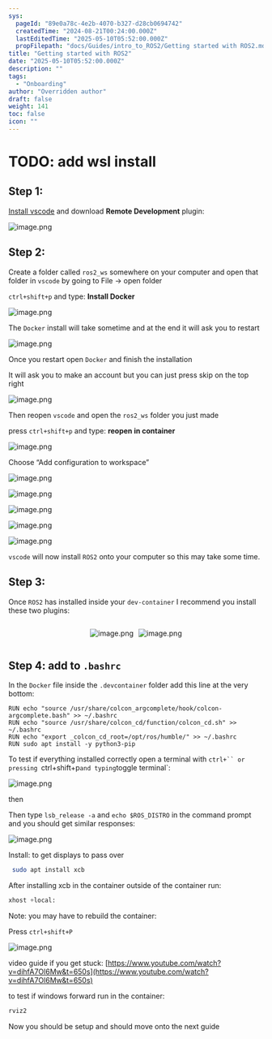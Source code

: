 ```yaml
---
sys:
  pageId: "89e0a78c-4e2b-4070-b327-d28cb0694742"
  createdTime: "2024-08-21T00:24:00.000Z"
  lastEditedTime: "2025-05-10T05:52:00.000Z"
  propFilepath: "docs/Guides/intro_to_ROS2/Getting started with ROS2.md"
title: "Getting started with ROS2"
date: "2025-05-10T05:52:00.000Z"
description: ""
tags:
  - "Onboarding"
author: "Overridden author"
draft: false
weight: 141
toc: false
icon: ""
---
```


# TODO: add wsl install

## Step 1:

[Install vscode](https://code.visualstudio.com/download) and download **Remote Development** plugin:

![image.png](https://prod-files-secure.s3.us-west-2.amazonaws.com/d518164a-d88e-44d1-a4ee-3adb3bd8bce0/efb52993-1881-4a40-b95e-6f020334f022/image.png?X-Amz-Algorithm=AWS4-HMAC-SHA256&X-Amz-Content-Sha256=UNSIGNED-PAYLOAD&X-Amz-Credential=ASIAZI2LB466ZQDELYIM%2F20250716%2Fus-west-2%2Fs3%2Faws4_request&X-Amz-Date=20250716T141013Z&X-Amz-Expires=3600&X-Amz-Security-Token=IQoJb3JpZ2luX2VjEEMaCXVzLXdlc3QtMiJHMEUCICzhNYGPb%2BPNoguCnlyKs5ztqotbc4O1aQC%2BhIqBsqADAiEAtxmZyuBeRqhKW0ETwTs1%2FJSaq%2B%2FVE20BgbXAnLGH6loq%2FwMIXBAAGgw2Mzc0MjMxODM4MDUiDHs5M1nt6vza11TAKSrcAyJA%2Bdukf4QuZNZ9x%2BSum%2F1zuEurq9WkzR9r2bOimKmYGV%2FsSHMAcanFLRbhLosMx4%2FRR0CRHv%2BvxaZGTlr%2F4vQunrovgwi33EMIBGn0J2Vqhj8%2FEM179pwQeetjm%2BATSl1dabGs1TwmfgijillW%2FW4zVQp3EAToS2vegTgNUQ%2FegsOpaJ8OEkv4eC4EEUEqiPDxrMlrymiLUntzZQouuxv8OPQfGlT4M31Lm8EA4b0on1QwiXOIWFAxLGKZnJvrC17Shjmkl7FH65sePUkbneO5IJ9TH4j%2BnrHZa3yQTMIkW%2F3oyKaIwtX%2Bz22UI927LXLGjqxYCEUcYe7VLfG1GFMiI2WVC6sUeXGxALK%2BlUo89X7%2BeXqk%2B2hGyMbyb3tdBRxMwS%2BPDWTG7NqoSI3PsUUlpsAIGLs7Sgn51Yv6YaNk%2FYe5CpPfn47BsmimBlXJHWTC0%2FF7Q0G%2FWs5VuVUgygc0NSfMfRYTwU7wzbUSwPU%2BBvpu93AT7SF818vuaQzo33ShFZj4bpwPMcoHGt2JJ5II%2F5%2FwaPbX1aNojZGZjDfZSo32OvfAKvkY5m9eihcE8TT47MszJhctl4jVoA2n6Kdk%2ByDgwbiwXkSHT7A0grNx0%2Ftu4vfNvTZUf9%2FsML6T3sMGOqUBvcYE21TD1D2%2F1tPRd6ayXYRWLSwSJwku%2FsB2v6AA9M0oKZUHV4CMaBzdjO3LN4Gm6JAoVm4BKaloN21i49vpcED5UHtm%2FU%2BlAzdUA3147gKH8aoKAl0FtSfzQx3fgSah6CqnaUDrXWkaW1bnXIYx65k2BkZFm0NAwH3jN%2BPtwmNtgzrwPnu2ulUcBSa0ysTe5ceQdK%2F1B6qxmkns5I6Pro%2FdX6pc&X-Amz-Signature=85021fbcd46ef7cfe302fd8c21a1614bf7f25d4f23f260239df3c0983f06ca26&X-Amz-SignedHeaders=host&x-amz-checksum-mode=ENABLED&x-id=GetObject)

## Step 2:

Create a folder called `ros2_ws` somewhere on your computer and open that folder in `vscode` by going to File → open folder 

`ctrl+shift+p` and type: **Install Docker**

![image.png](https://prod-files-secure.s3.us-west-2.amazonaws.com/d518164a-d88e-44d1-a4ee-3adb3bd8bce0/2269dc0e-1cd5-47ff-bceb-c04ad9b2eab0/image.png?X-Amz-Algorithm=AWS4-HMAC-SHA256&X-Amz-Content-Sha256=UNSIGNED-PAYLOAD&X-Amz-Credential=ASIAZI2LB466ZQDELYIM%2F20250716%2Fus-west-2%2Fs3%2Faws4_request&X-Amz-Date=20250716T141013Z&X-Amz-Expires=3600&X-Amz-Security-Token=IQoJb3JpZ2luX2VjEEMaCXVzLXdlc3QtMiJHMEUCICzhNYGPb%2BPNoguCnlyKs5ztqotbc4O1aQC%2BhIqBsqADAiEAtxmZyuBeRqhKW0ETwTs1%2FJSaq%2B%2FVE20BgbXAnLGH6loq%2FwMIXBAAGgw2Mzc0MjMxODM4MDUiDHs5M1nt6vza11TAKSrcAyJA%2Bdukf4QuZNZ9x%2BSum%2F1zuEurq9WkzR9r2bOimKmYGV%2FsSHMAcanFLRbhLosMx4%2FRR0CRHv%2BvxaZGTlr%2F4vQunrovgwi33EMIBGn0J2Vqhj8%2FEM179pwQeetjm%2BATSl1dabGs1TwmfgijillW%2FW4zVQp3EAToS2vegTgNUQ%2FegsOpaJ8OEkv4eC4EEUEqiPDxrMlrymiLUntzZQouuxv8OPQfGlT4M31Lm8EA4b0on1QwiXOIWFAxLGKZnJvrC17Shjmkl7FH65sePUkbneO5IJ9TH4j%2BnrHZa3yQTMIkW%2F3oyKaIwtX%2Bz22UI927LXLGjqxYCEUcYe7VLfG1GFMiI2WVC6sUeXGxALK%2BlUo89X7%2BeXqk%2B2hGyMbyb3tdBRxMwS%2BPDWTG7NqoSI3PsUUlpsAIGLs7Sgn51Yv6YaNk%2FYe5CpPfn47BsmimBlXJHWTC0%2FF7Q0G%2FWs5VuVUgygc0NSfMfRYTwU7wzbUSwPU%2BBvpu93AT7SF818vuaQzo33ShFZj4bpwPMcoHGt2JJ5II%2F5%2FwaPbX1aNojZGZjDfZSo32OvfAKvkY5m9eihcE8TT47MszJhctl4jVoA2n6Kdk%2ByDgwbiwXkSHT7A0grNx0%2Ftu4vfNvTZUf9%2FsML6T3sMGOqUBvcYE21TD1D2%2F1tPRd6ayXYRWLSwSJwku%2FsB2v6AA9M0oKZUHV4CMaBzdjO3LN4Gm6JAoVm4BKaloN21i49vpcED5UHtm%2FU%2BlAzdUA3147gKH8aoKAl0FtSfzQx3fgSah6CqnaUDrXWkaW1bnXIYx65k2BkZFm0NAwH3jN%2BPtwmNtgzrwPnu2ulUcBSa0ysTe5ceQdK%2F1B6qxmkns5I6Pro%2FdX6pc&X-Amz-Signature=ac6cc6faf6af501e8ae3933e5fba84dcd5482631676d50d072174b6b122c8299&X-Amz-SignedHeaders=host&x-amz-checksum-mode=ENABLED&x-id=GetObject)

The `Docker` install will take sometime and at the end it will ask you to restart

![image.png](https://prod-files-secure.s3.us-west-2.amazonaws.com/d518164a-d88e-44d1-a4ee-3adb3bd8bce0/ed233f78-be33-4b1f-b89c-9c346c0e961e/image.png?X-Amz-Algorithm=AWS4-HMAC-SHA256&X-Amz-Content-Sha256=UNSIGNED-PAYLOAD&X-Amz-Credential=ASIAZI2LB466ZQDELYIM%2F20250716%2Fus-west-2%2Fs3%2Faws4_request&X-Amz-Date=20250716T141013Z&X-Amz-Expires=3600&X-Amz-Security-Token=IQoJb3JpZ2luX2VjEEMaCXVzLXdlc3QtMiJHMEUCICzhNYGPb%2BPNoguCnlyKs5ztqotbc4O1aQC%2BhIqBsqADAiEAtxmZyuBeRqhKW0ETwTs1%2FJSaq%2B%2FVE20BgbXAnLGH6loq%2FwMIXBAAGgw2Mzc0MjMxODM4MDUiDHs5M1nt6vza11TAKSrcAyJA%2Bdukf4QuZNZ9x%2BSum%2F1zuEurq9WkzR9r2bOimKmYGV%2FsSHMAcanFLRbhLosMx4%2FRR0CRHv%2BvxaZGTlr%2F4vQunrovgwi33EMIBGn0J2Vqhj8%2FEM179pwQeetjm%2BATSl1dabGs1TwmfgijillW%2FW4zVQp3EAToS2vegTgNUQ%2FegsOpaJ8OEkv4eC4EEUEqiPDxrMlrymiLUntzZQouuxv8OPQfGlT4M31Lm8EA4b0on1QwiXOIWFAxLGKZnJvrC17Shjmkl7FH65sePUkbneO5IJ9TH4j%2BnrHZa3yQTMIkW%2F3oyKaIwtX%2Bz22UI927LXLGjqxYCEUcYe7VLfG1GFMiI2WVC6sUeXGxALK%2BlUo89X7%2BeXqk%2B2hGyMbyb3tdBRxMwS%2BPDWTG7NqoSI3PsUUlpsAIGLs7Sgn51Yv6YaNk%2FYe5CpPfn47BsmimBlXJHWTC0%2FF7Q0G%2FWs5VuVUgygc0NSfMfRYTwU7wzbUSwPU%2BBvpu93AT7SF818vuaQzo33ShFZj4bpwPMcoHGt2JJ5II%2F5%2FwaPbX1aNojZGZjDfZSo32OvfAKvkY5m9eihcE8TT47MszJhctl4jVoA2n6Kdk%2ByDgwbiwXkSHT7A0grNx0%2Ftu4vfNvTZUf9%2FsML6T3sMGOqUBvcYE21TD1D2%2F1tPRd6ayXYRWLSwSJwku%2FsB2v6AA9M0oKZUHV4CMaBzdjO3LN4Gm6JAoVm4BKaloN21i49vpcED5UHtm%2FU%2BlAzdUA3147gKH8aoKAl0FtSfzQx3fgSah6CqnaUDrXWkaW1bnXIYx65k2BkZFm0NAwH3jN%2BPtwmNtgzrwPnu2ulUcBSa0ysTe5ceQdK%2F1B6qxmkns5I6Pro%2FdX6pc&X-Amz-Signature=3165f407f973d8b258eabc8bea9b340c69f1a21d2a8755890c50523d0b9b72db&X-Amz-SignedHeaders=host&x-amz-checksum-mode=ENABLED&x-id=GetObject)

Once you restart open `Docker` and finish the installation

It will ask you to make an account but you can just press skip on the top right

![image.png](https://prod-files-secure.s3.us-west-2.amazonaws.com/d518164a-d88e-44d1-a4ee-3adb3bd8bce0/21010ad9-1659-4fd9-9f59-9932a09b2a3d/image.png?X-Amz-Algorithm=AWS4-HMAC-SHA256&X-Amz-Content-Sha256=UNSIGNED-PAYLOAD&X-Amz-Credential=ASIAZI2LB466ZQDELYIM%2F20250716%2Fus-west-2%2Fs3%2Faws4_request&X-Amz-Date=20250716T141013Z&X-Amz-Expires=3600&X-Amz-Security-Token=IQoJb3JpZ2luX2VjEEMaCXVzLXdlc3QtMiJHMEUCICzhNYGPb%2BPNoguCnlyKs5ztqotbc4O1aQC%2BhIqBsqADAiEAtxmZyuBeRqhKW0ETwTs1%2FJSaq%2B%2FVE20BgbXAnLGH6loq%2FwMIXBAAGgw2Mzc0MjMxODM4MDUiDHs5M1nt6vza11TAKSrcAyJA%2Bdukf4QuZNZ9x%2BSum%2F1zuEurq9WkzR9r2bOimKmYGV%2FsSHMAcanFLRbhLosMx4%2FRR0CRHv%2BvxaZGTlr%2F4vQunrovgwi33EMIBGn0J2Vqhj8%2FEM179pwQeetjm%2BATSl1dabGs1TwmfgijillW%2FW4zVQp3EAToS2vegTgNUQ%2FegsOpaJ8OEkv4eC4EEUEqiPDxrMlrymiLUntzZQouuxv8OPQfGlT4M31Lm8EA4b0on1QwiXOIWFAxLGKZnJvrC17Shjmkl7FH65sePUkbneO5IJ9TH4j%2BnrHZa3yQTMIkW%2F3oyKaIwtX%2Bz22UI927LXLGjqxYCEUcYe7VLfG1GFMiI2WVC6sUeXGxALK%2BlUo89X7%2BeXqk%2B2hGyMbyb3tdBRxMwS%2BPDWTG7NqoSI3PsUUlpsAIGLs7Sgn51Yv6YaNk%2FYe5CpPfn47BsmimBlXJHWTC0%2FF7Q0G%2FWs5VuVUgygc0NSfMfRYTwU7wzbUSwPU%2BBvpu93AT7SF818vuaQzo33ShFZj4bpwPMcoHGt2JJ5II%2F5%2FwaPbX1aNojZGZjDfZSo32OvfAKvkY5m9eihcE8TT47MszJhctl4jVoA2n6Kdk%2ByDgwbiwXkSHT7A0grNx0%2Ftu4vfNvTZUf9%2FsML6T3sMGOqUBvcYE21TD1D2%2F1tPRd6ayXYRWLSwSJwku%2FsB2v6AA9M0oKZUHV4CMaBzdjO3LN4Gm6JAoVm4BKaloN21i49vpcED5UHtm%2FU%2BlAzdUA3147gKH8aoKAl0FtSfzQx3fgSah6CqnaUDrXWkaW1bnXIYx65k2BkZFm0NAwH3jN%2BPtwmNtgzrwPnu2ulUcBSa0ysTe5ceQdK%2F1B6qxmkns5I6Pro%2FdX6pc&X-Amz-Signature=1a6a1f1e563ca9fa6c0b3323bf247768d8feb8fe96073fc659dd40f8f40bf282&X-Amz-SignedHeaders=host&x-amz-checksum-mode=ENABLED&x-id=GetObject)

Then reopen `vscode` and open the `ros2_ws` folder you just made

press `ctrl+shift+p` and type: **reopen in container**

![image.png](https://prod-files-secure.s3.us-west-2.amazonaws.com/d518164a-d88e-44d1-a4ee-3adb3bd8bce0/4e93b8c2-41ad-488c-8095-c74205196118/image.png?X-Amz-Algorithm=AWS4-HMAC-SHA256&X-Amz-Content-Sha256=UNSIGNED-PAYLOAD&X-Amz-Credential=ASIAZI2LB466ZQDELYIM%2F20250716%2Fus-west-2%2Fs3%2Faws4_request&X-Amz-Date=20250716T141013Z&X-Amz-Expires=3600&X-Amz-Security-Token=IQoJb3JpZ2luX2VjEEMaCXVzLXdlc3QtMiJHMEUCICzhNYGPb%2BPNoguCnlyKs5ztqotbc4O1aQC%2BhIqBsqADAiEAtxmZyuBeRqhKW0ETwTs1%2FJSaq%2B%2FVE20BgbXAnLGH6loq%2FwMIXBAAGgw2Mzc0MjMxODM4MDUiDHs5M1nt6vza11TAKSrcAyJA%2Bdukf4QuZNZ9x%2BSum%2F1zuEurq9WkzR9r2bOimKmYGV%2FsSHMAcanFLRbhLosMx4%2FRR0CRHv%2BvxaZGTlr%2F4vQunrovgwi33EMIBGn0J2Vqhj8%2FEM179pwQeetjm%2BATSl1dabGs1TwmfgijillW%2FW4zVQp3EAToS2vegTgNUQ%2FegsOpaJ8OEkv4eC4EEUEqiPDxrMlrymiLUntzZQouuxv8OPQfGlT4M31Lm8EA4b0on1QwiXOIWFAxLGKZnJvrC17Shjmkl7FH65sePUkbneO5IJ9TH4j%2BnrHZa3yQTMIkW%2F3oyKaIwtX%2Bz22UI927LXLGjqxYCEUcYe7VLfG1GFMiI2WVC6sUeXGxALK%2BlUo89X7%2BeXqk%2B2hGyMbyb3tdBRxMwS%2BPDWTG7NqoSI3PsUUlpsAIGLs7Sgn51Yv6YaNk%2FYe5CpPfn47BsmimBlXJHWTC0%2FF7Q0G%2FWs5VuVUgygc0NSfMfRYTwU7wzbUSwPU%2BBvpu93AT7SF818vuaQzo33ShFZj4bpwPMcoHGt2JJ5II%2F5%2FwaPbX1aNojZGZjDfZSo32OvfAKvkY5m9eihcE8TT47MszJhctl4jVoA2n6Kdk%2ByDgwbiwXkSHT7A0grNx0%2Ftu4vfNvTZUf9%2FsML6T3sMGOqUBvcYE21TD1D2%2F1tPRd6ayXYRWLSwSJwku%2FsB2v6AA9M0oKZUHV4CMaBzdjO3LN4Gm6JAoVm4BKaloN21i49vpcED5UHtm%2FU%2BlAzdUA3147gKH8aoKAl0FtSfzQx3fgSah6CqnaUDrXWkaW1bnXIYx65k2BkZFm0NAwH3jN%2BPtwmNtgzrwPnu2ulUcBSa0ysTe5ceQdK%2F1B6qxmkns5I6Pro%2FdX6pc&X-Amz-Signature=c8f59a626c38c307b497603b5e27235422e1b780f9339c259585885a391ba3b0&X-Amz-SignedHeaders=host&x-amz-checksum-mode=ENABLED&x-id=GetObject)

Choose “Add configuration to workspace”

![image.png](https://prod-files-secure.s3.us-west-2.amazonaws.com/d518164a-d88e-44d1-a4ee-3adb3bd8bce0/9560b282-5060-4989-ba37-97e7b2c22476/image.png?X-Amz-Algorithm=AWS4-HMAC-SHA256&X-Amz-Content-Sha256=UNSIGNED-PAYLOAD&X-Amz-Credential=ASIAZI2LB466ZQDELYIM%2F20250716%2Fus-west-2%2Fs3%2Faws4_request&X-Amz-Date=20250716T141013Z&X-Amz-Expires=3600&X-Amz-Security-Token=IQoJb3JpZ2luX2VjEEMaCXVzLXdlc3QtMiJHMEUCICzhNYGPb%2BPNoguCnlyKs5ztqotbc4O1aQC%2BhIqBsqADAiEAtxmZyuBeRqhKW0ETwTs1%2FJSaq%2B%2FVE20BgbXAnLGH6loq%2FwMIXBAAGgw2Mzc0MjMxODM4MDUiDHs5M1nt6vza11TAKSrcAyJA%2Bdukf4QuZNZ9x%2BSum%2F1zuEurq9WkzR9r2bOimKmYGV%2FsSHMAcanFLRbhLosMx4%2FRR0CRHv%2BvxaZGTlr%2F4vQunrovgwi33EMIBGn0J2Vqhj8%2FEM179pwQeetjm%2BATSl1dabGs1TwmfgijillW%2FW4zVQp3EAToS2vegTgNUQ%2FegsOpaJ8OEkv4eC4EEUEqiPDxrMlrymiLUntzZQouuxv8OPQfGlT4M31Lm8EA4b0on1QwiXOIWFAxLGKZnJvrC17Shjmkl7FH65sePUkbneO5IJ9TH4j%2BnrHZa3yQTMIkW%2F3oyKaIwtX%2Bz22UI927LXLGjqxYCEUcYe7VLfG1GFMiI2WVC6sUeXGxALK%2BlUo89X7%2BeXqk%2B2hGyMbyb3tdBRxMwS%2BPDWTG7NqoSI3PsUUlpsAIGLs7Sgn51Yv6YaNk%2FYe5CpPfn47BsmimBlXJHWTC0%2FF7Q0G%2FWs5VuVUgygc0NSfMfRYTwU7wzbUSwPU%2BBvpu93AT7SF818vuaQzo33ShFZj4bpwPMcoHGt2JJ5II%2F5%2FwaPbX1aNojZGZjDfZSo32OvfAKvkY5m9eihcE8TT47MszJhctl4jVoA2n6Kdk%2ByDgwbiwXkSHT7A0grNx0%2Ftu4vfNvTZUf9%2FsML6T3sMGOqUBvcYE21TD1D2%2F1tPRd6ayXYRWLSwSJwku%2FsB2v6AA9M0oKZUHV4CMaBzdjO3LN4Gm6JAoVm4BKaloN21i49vpcED5UHtm%2FU%2BlAzdUA3147gKH8aoKAl0FtSfzQx3fgSah6CqnaUDrXWkaW1bnXIYx65k2BkZFm0NAwH3jN%2BPtwmNtgzrwPnu2ulUcBSa0ysTe5ceQdK%2F1B6qxmkns5I6Pro%2FdX6pc&X-Amz-Signature=3a54e1bcb0cebf5149772e8a6b9cc9b38cfc5ddbf1f87107a4f47676ad88155b&X-Amz-SignedHeaders=host&x-amz-checksum-mode=ENABLED&x-id=GetObject)

![image.png](https://prod-files-secure.s3.us-west-2.amazonaws.com/d518164a-d88e-44d1-a4ee-3adb3bd8bce0/2ee63f81-886b-48e8-a553-dc6e5eac99e4/image.png?X-Amz-Algorithm=AWS4-HMAC-SHA256&X-Amz-Content-Sha256=UNSIGNED-PAYLOAD&X-Amz-Credential=ASIAZI2LB466ZQDELYIM%2F20250716%2Fus-west-2%2Fs3%2Faws4_request&X-Amz-Date=20250716T141013Z&X-Amz-Expires=3600&X-Amz-Security-Token=IQoJb3JpZ2luX2VjEEMaCXVzLXdlc3QtMiJHMEUCICzhNYGPb%2BPNoguCnlyKs5ztqotbc4O1aQC%2BhIqBsqADAiEAtxmZyuBeRqhKW0ETwTs1%2FJSaq%2B%2FVE20BgbXAnLGH6loq%2FwMIXBAAGgw2Mzc0MjMxODM4MDUiDHs5M1nt6vza11TAKSrcAyJA%2Bdukf4QuZNZ9x%2BSum%2F1zuEurq9WkzR9r2bOimKmYGV%2FsSHMAcanFLRbhLosMx4%2FRR0CRHv%2BvxaZGTlr%2F4vQunrovgwi33EMIBGn0J2Vqhj8%2FEM179pwQeetjm%2BATSl1dabGs1TwmfgijillW%2FW4zVQp3EAToS2vegTgNUQ%2FegsOpaJ8OEkv4eC4EEUEqiPDxrMlrymiLUntzZQouuxv8OPQfGlT4M31Lm8EA4b0on1QwiXOIWFAxLGKZnJvrC17Shjmkl7FH65sePUkbneO5IJ9TH4j%2BnrHZa3yQTMIkW%2F3oyKaIwtX%2Bz22UI927LXLGjqxYCEUcYe7VLfG1GFMiI2WVC6sUeXGxALK%2BlUo89X7%2BeXqk%2B2hGyMbyb3tdBRxMwS%2BPDWTG7NqoSI3PsUUlpsAIGLs7Sgn51Yv6YaNk%2FYe5CpPfn47BsmimBlXJHWTC0%2FF7Q0G%2FWs5VuVUgygc0NSfMfRYTwU7wzbUSwPU%2BBvpu93AT7SF818vuaQzo33ShFZj4bpwPMcoHGt2JJ5II%2F5%2FwaPbX1aNojZGZjDfZSo32OvfAKvkY5m9eihcE8TT47MszJhctl4jVoA2n6Kdk%2ByDgwbiwXkSHT7A0grNx0%2Ftu4vfNvTZUf9%2FsML6T3sMGOqUBvcYE21TD1D2%2F1tPRd6ayXYRWLSwSJwku%2FsB2v6AA9M0oKZUHV4CMaBzdjO3LN4Gm6JAoVm4BKaloN21i49vpcED5UHtm%2FU%2BlAzdUA3147gKH8aoKAl0FtSfzQx3fgSah6CqnaUDrXWkaW1bnXIYx65k2BkZFm0NAwH3jN%2BPtwmNtgzrwPnu2ulUcBSa0ysTe5ceQdK%2F1B6qxmkns5I6Pro%2FdX6pc&X-Amz-Signature=82d98d42b2d24f116d1ef6e04d6c24f04ee6c568c93827de641786cf74a9cddb&X-Amz-SignedHeaders=host&x-amz-checksum-mode=ENABLED&x-id=GetObject)

![image.png](https://prod-files-secure.s3.us-west-2.amazonaws.com/d518164a-d88e-44d1-a4ee-3adb3bd8bce0/ae1580b2-b048-407e-aed9-b584224a7a04/image.png?X-Amz-Algorithm=AWS4-HMAC-SHA256&X-Amz-Content-Sha256=UNSIGNED-PAYLOAD&X-Amz-Credential=ASIAZI2LB466ZQDELYIM%2F20250716%2Fus-west-2%2Fs3%2Faws4_request&X-Amz-Date=20250716T141013Z&X-Amz-Expires=3600&X-Amz-Security-Token=IQoJb3JpZ2luX2VjEEMaCXVzLXdlc3QtMiJHMEUCICzhNYGPb%2BPNoguCnlyKs5ztqotbc4O1aQC%2BhIqBsqADAiEAtxmZyuBeRqhKW0ETwTs1%2FJSaq%2B%2FVE20BgbXAnLGH6loq%2FwMIXBAAGgw2Mzc0MjMxODM4MDUiDHs5M1nt6vza11TAKSrcAyJA%2Bdukf4QuZNZ9x%2BSum%2F1zuEurq9WkzR9r2bOimKmYGV%2FsSHMAcanFLRbhLosMx4%2FRR0CRHv%2BvxaZGTlr%2F4vQunrovgwi33EMIBGn0J2Vqhj8%2FEM179pwQeetjm%2BATSl1dabGs1TwmfgijillW%2FW4zVQp3EAToS2vegTgNUQ%2FegsOpaJ8OEkv4eC4EEUEqiPDxrMlrymiLUntzZQouuxv8OPQfGlT4M31Lm8EA4b0on1QwiXOIWFAxLGKZnJvrC17Shjmkl7FH65sePUkbneO5IJ9TH4j%2BnrHZa3yQTMIkW%2F3oyKaIwtX%2Bz22UI927LXLGjqxYCEUcYe7VLfG1GFMiI2WVC6sUeXGxALK%2BlUo89X7%2BeXqk%2B2hGyMbyb3tdBRxMwS%2BPDWTG7NqoSI3PsUUlpsAIGLs7Sgn51Yv6YaNk%2FYe5CpPfn47BsmimBlXJHWTC0%2FF7Q0G%2FWs5VuVUgygc0NSfMfRYTwU7wzbUSwPU%2BBvpu93AT7SF818vuaQzo33ShFZj4bpwPMcoHGt2JJ5II%2F5%2FwaPbX1aNojZGZjDfZSo32OvfAKvkY5m9eihcE8TT47MszJhctl4jVoA2n6Kdk%2ByDgwbiwXkSHT7A0grNx0%2Ftu4vfNvTZUf9%2FsML6T3sMGOqUBvcYE21TD1D2%2F1tPRd6ayXYRWLSwSJwku%2FsB2v6AA9M0oKZUHV4CMaBzdjO3LN4Gm6JAoVm4BKaloN21i49vpcED5UHtm%2FU%2BlAzdUA3147gKH8aoKAl0FtSfzQx3fgSah6CqnaUDrXWkaW1bnXIYx65k2BkZFm0NAwH3jN%2BPtwmNtgzrwPnu2ulUcBSa0ysTe5ceQdK%2F1B6qxmkns5I6Pro%2FdX6pc&X-Amz-Signature=d745f9034895f6bcd1108ae909b83e37089d6088305a15b8734c0bed9bc8d8ff&X-Amz-SignedHeaders=host&x-amz-checksum-mode=ENABLED&x-id=GetObject)

![image.png](https://prod-files-secure.s3.us-west-2.amazonaws.com/d518164a-d88e-44d1-a4ee-3adb3bd8bce0/53255b28-f75e-430f-b9e3-c0ac8577e42b/image.png?X-Amz-Algorithm=AWS4-HMAC-SHA256&X-Amz-Content-Sha256=UNSIGNED-PAYLOAD&X-Amz-Credential=ASIAZI2LB466ZQDELYIM%2F20250716%2Fus-west-2%2Fs3%2Faws4_request&X-Amz-Date=20250716T141013Z&X-Amz-Expires=3600&X-Amz-Security-Token=IQoJb3JpZ2luX2VjEEMaCXVzLXdlc3QtMiJHMEUCICzhNYGPb%2BPNoguCnlyKs5ztqotbc4O1aQC%2BhIqBsqADAiEAtxmZyuBeRqhKW0ETwTs1%2FJSaq%2B%2FVE20BgbXAnLGH6loq%2FwMIXBAAGgw2Mzc0MjMxODM4MDUiDHs5M1nt6vza11TAKSrcAyJA%2Bdukf4QuZNZ9x%2BSum%2F1zuEurq9WkzR9r2bOimKmYGV%2FsSHMAcanFLRbhLosMx4%2FRR0CRHv%2BvxaZGTlr%2F4vQunrovgwi33EMIBGn0J2Vqhj8%2FEM179pwQeetjm%2BATSl1dabGs1TwmfgijillW%2FW4zVQp3EAToS2vegTgNUQ%2FegsOpaJ8OEkv4eC4EEUEqiPDxrMlrymiLUntzZQouuxv8OPQfGlT4M31Lm8EA4b0on1QwiXOIWFAxLGKZnJvrC17Shjmkl7FH65sePUkbneO5IJ9TH4j%2BnrHZa3yQTMIkW%2F3oyKaIwtX%2Bz22UI927LXLGjqxYCEUcYe7VLfG1GFMiI2WVC6sUeXGxALK%2BlUo89X7%2BeXqk%2B2hGyMbyb3tdBRxMwS%2BPDWTG7NqoSI3PsUUlpsAIGLs7Sgn51Yv6YaNk%2FYe5CpPfn47BsmimBlXJHWTC0%2FF7Q0G%2FWs5VuVUgygc0NSfMfRYTwU7wzbUSwPU%2BBvpu93AT7SF818vuaQzo33ShFZj4bpwPMcoHGt2JJ5II%2F5%2FwaPbX1aNojZGZjDfZSo32OvfAKvkY5m9eihcE8TT47MszJhctl4jVoA2n6Kdk%2ByDgwbiwXkSHT7A0grNx0%2Ftu4vfNvTZUf9%2FsML6T3sMGOqUBvcYE21TD1D2%2F1tPRd6ayXYRWLSwSJwku%2FsB2v6AA9M0oKZUHV4CMaBzdjO3LN4Gm6JAoVm4BKaloN21i49vpcED5UHtm%2FU%2BlAzdUA3147gKH8aoKAl0FtSfzQx3fgSah6CqnaUDrXWkaW1bnXIYx65k2BkZFm0NAwH3jN%2BPtwmNtgzrwPnu2ulUcBSa0ysTe5ceQdK%2F1B6qxmkns5I6Pro%2FdX6pc&X-Amz-Signature=07a06f4c93fd24e44cca430f0aa2c15b92fbf6b91014be0fed972bca84af2408&X-Amz-SignedHeaders=host&x-amz-checksum-mode=ENABLED&x-id=GetObject)

![image.png](https://prod-files-secure.s3.us-west-2.amazonaws.com/d518164a-d88e-44d1-a4ee-3adb3bd8bce0/7c562767-5af9-4ffb-97d1-327bcdf4ee00/image.png?X-Amz-Algorithm=AWS4-HMAC-SHA256&X-Amz-Content-Sha256=UNSIGNED-PAYLOAD&X-Amz-Credential=ASIAZI2LB466ZQDELYIM%2F20250716%2Fus-west-2%2Fs3%2Faws4_request&X-Amz-Date=20250716T141013Z&X-Amz-Expires=3600&X-Amz-Security-Token=IQoJb3JpZ2luX2VjEEMaCXVzLXdlc3QtMiJHMEUCICzhNYGPb%2BPNoguCnlyKs5ztqotbc4O1aQC%2BhIqBsqADAiEAtxmZyuBeRqhKW0ETwTs1%2FJSaq%2B%2FVE20BgbXAnLGH6loq%2FwMIXBAAGgw2Mzc0MjMxODM4MDUiDHs5M1nt6vza11TAKSrcAyJA%2Bdukf4QuZNZ9x%2BSum%2F1zuEurq9WkzR9r2bOimKmYGV%2FsSHMAcanFLRbhLosMx4%2FRR0CRHv%2BvxaZGTlr%2F4vQunrovgwi33EMIBGn0J2Vqhj8%2FEM179pwQeetjm%2BATSl1dabGs1TwmfgijillW%2FW4zVQp3EAToS2vegTgNUQ%2FegsOpaJ8OEkv4eC4EEUEqiPDxrMlrymiLUntzZQouuxv8OPQfGlT4M31Lm8EA4b0on1QwiXOIWFAxLGKZnJvrC17Shjmkl7FH65sePUkbneO5IJ9TH4j%2BnrHZa3yQTMIkW%2F3oyKaIwtX%2Bz22UI927LXLGjqxYCEUcYe7VLfG1GFMiI2WVC6sUeXGxALK%2BlUo89X7%2BeXqk%2B2hGyMbyb3tdBRxMwS%2BPDWTG7NqoSI3PsUUlpsAIGLs7Sgn51Yv6YaNk%2FYe5CpPfn47BsmimBlXJHWTC0%2FF7Q0G%2FWs5VuVUgygc0NSfMfRYTwU7wzbUSwPU%2BBvpu93AT7SF818vuaQzo33ShFZj4bpwPMcoHGt2JJ5II%2F5%2FwaPbX1aNojZGZjDfZSo32OvfAKvkY5m9eihcE8TT47MszJhctl4jVoA2n6Kdk%2ByDgwbiwXkSHT7A0grNx0%2Ftu4vfNvTZUf9%2FsML6T3sMGOqUBvcYE21TD1D2%2F1tPRd6ayXYRWLSwSJwku%2FsB2v6AA9M0oKZUHV4CMaBzdjO3LN4Gm6JAoVm4BKaloN21i49vpcED5UHtm%2FU%2BlAzdUA3147gKH8aoKAl0FtSfzQx3fgSah6CqnaUDrXWkaW1bnXIYx65k2BkZFm0NAwH3jN%2BPtwmNtgzrwPnu2ulUcBSa0ysTe5ceQdK%2F1B6qxmkns5I6Pro%2FdX6pc&X-Amz-Signature=c0c4a2c269ae4d13afad411f0ef64642555d1e3b7a2f9b6527c4c2f9f398a8a7&X-Amz-SignedHeaders=host&x-amz-checksum-mode=ENABLED&x-id=GetObject)

`vscode` will now install `ROS2` onto your computer so this may take some time.

## Step 3:

Once `ROS2` has installed inside your `dev-container` I recommend you install these two plugins:

<div style="display: flex;flex-direction: row; column-gap:10px; max-width: 630px;justify-content: center;">
<div>

![image.png](https://prod-files-secure.s3.us-west-2.amazonaws.com/d518164a-d88e-44d1-a4ee-3adb3bd8bce0/3fc3d550-5a54-4ba1-ba6b-faa01cdb7369/image.png?X-Amz-Algorithm=AWS4-HMAC-SHA256&X-Amz-Content-Sha256=UNSIGNED-PAYLOAD&X-Amz-Credential=ASIAZI2LB466522XND67%2F20250716%2Fus-west-2%2Fs3%2Faws4_request&X-Amz-Date=20250716T141020Z&X-Amz-Expires=3600&X-Amz-Security-Token=IQoJb3JpZ2luX2VjEEMaCXVzLXdlc3QtMiJIMEYCIQCX5iiRtiRqLTD40eYODQspcgayLX%2BM8MpOQec0qLe15AIhAIOvyouaiP1hhHnPqnGlTpaiUrDULMtJrt7iQaqjkNY2Kv8DCFwQABoMNjM3NDIzMTgzODA1Igy4k9BES14EL8YfKnYq3ANrQ12T4RSB09yr0v1%2BQeaqdbT%2Bh7y6zYRqQcrcw%2BKHnLgbRnN%2BIWgnokf4X7j2apYCV7Al2CAMkXXDt2vHI0m%2FFJ4xUU6GN%2BWuoxxdXpzU18T4%2Bf%2FetlM3XSnM%2F1h7o7uBY10P0Ifp1F8e1VuHRhyWC93gWgmLBb4WBcfuRUuDMHA%2F5OTyxGg8OFc7ivCms6FbzkHTBtyCnWrRZ%2Fi7nn6wkJDNkWyEeYZjmUWS29pAy4DyroItQRfwKde4LuOccDVyYbZdCD6xD17b90%2BPWP0bgX4E8NuNnpNIrPdq9azWJZBSoPceyQIktNFn5rTyUZspKjv8nKgNOpaqkfcphvGPSi0LxcNIvYRJVgLFkpnIr3kwo3KPW647nmeek5t0FxGVouDcke0aUdSCfMFuRN4tura7rrhG2yVgeDfOhYA3Ql7l%2Bi%2FTRa89G4aLMJvoOnb0r7NrctmDQeUf6yDRch5xoXncySDMmHBQrJz27%2BKYUnxqWkSlL0SX2nl07FOM3Oei6gyDTH%2FPOwc2MLDzrKDvikucBaa51rSws2FNTqERDBU2TcaU2DSWKGPu%2BNVbibtIA5EtVc9qW%2F7tRACqWbcygOhsZEAQDs%2BExpIQGl%2FdaacmkBzJzIC4k8laZjCIk97DBjqkAe4D%2Fi5VL%2BOzOozUp1t3FhiErgtBXNgsdvN6WK52qzQWaukRoj2Bh1mx3JOGt26lG%2F9lLiwmaOBkYs7MoKqQsjCS3uy7Yp1prkAYgXRAOeczJD1iEqxYraO%2BbJrDnXPcGr0UD5Q79z9njn0g7zrqoMnF4GqYDDjD6MsRLKrabJND76eFMGN5Rz2s%2FUo7KBGH3lNH9r1PTlFNiLUwwCdmlUdZp7IO&X-Amz-Signature=25f151326d9fcbae6651d68742ef7447303da7bc6ff9feb0e43b971ec0906463&X-Amz-SignedHeaders=host&x-amz-checksum-mode=ENABLED&x-id=GetObject)

</div>
<div>

![image.png](https://prod-files-secure.s3.us-west-2.amazonaws.com/d518164a-d88e-44d1-a4ee-3adb3bd8bce0/d994cc66-13c2-4093-a5a3-f84cf4601a82/image.png?X-Amz-Algorithm=AWS4-HMAC-SHA256&X-Amz-Content-Sha256=UNSIGNED-PAYLOAD&X-Amz-Credential=ASIAZI2LB466U5TGMSWS%2F20250716%2Fus-west-2%2Fs3%2Faws4_request&X-Amz-Date=20250716T141020Z&X-Amz-Expires=3600&X-Amz-Security-Token=IQoJb3JpZ2luX2VjEEMaCXVzLXdlc3QtMiJGMEQCIDhIXVlrHTNnlAN0sF2USYwFYkoSU930ElfLFu3QiyVvAiBlu7LBzJKu4UAzBG20fhgu3JcfBaDQBPyAPpAzlqlvhCr%2FAwhcEAAaDDYzNzQyMzE4MzgwNSIMYX%2Fx2UbFJEcrzxcXKtwDhT6rY5ihRllZzkGF8h8Jigz3swr3Hww3b3CXgD5R1rEQqSfw9Kj47Cdhl%2FFu%2FJJ9L2mtsBbnB895qnInlVUmJK8D1ZRVcjdClLxmNswRtxtM72fZY14SZG9mpz7ruXFlhKkNNU3Yi%2FT3HP8VvXXqXMSnLYs3DVHHxmC%2FRoxD8dDPJR%2B5QxfAiWRoleuz2L%2FWheDKDATeEL4RDyoiWl6%2Fo5%2FfJFllp6GtC5D3%2BwB24J%2FsHjp1p1cex3D%2BBgJenycA0DZ%2BbrHdp48PzH6cOZbLaXRX3elDpDn2GW1lid8CtdzutbbkkWrV0p6ne2mwFZyE1T7kG7Tc6HUtyDqhzRHcEam%2BGhcIkEQUzIxhOnuF%2F5WsDqbvQGu1gIee8D1YOa1uIP1AejMgA4NRRDv%2BYl5rO%2BSApKMPLnuMe90MdgcW5M0LT4T9UXPwKj2Sj0aciZc2pNK6Cd9dBdD7wJmeaS%2FZWsXjUFh5FKc60kf2djVqtk5lFhh5ApVkC6HzTF%2FL23U4QgtLQI6knAsW2ACZy%2FJEWt9p%2Fdws5YCW4nSDrhGzDQOUV7yxwsnzFih8OQ21MM6E1XD%2Foe9BRtkZ2fFiK4CXkI%2Fuew2ntg5%2BFq%2BvYyA0ZKyWa%2FzQ8GvLPB8HxcwwjJPewwY6pgH04YlN1x5m0QVyL%2FVvUqczA7P5xyDcrPY9%2FLEII%2FuCy3HMpYxRrgjJJCzWk%2Fsn8iAilLV7%2BeNEesU1Om7Z0kVru4THfCQRiFkhcx4wa564%2FcxYcjjwJmO5eczBB434rpWCq7HyPQlU%2FcrtqXR54wwmB35l30g3Ry9N7QizAxgWH%2FHjDmQBghifklPj1a8dK%2FsI27U24HeCoNguOrT7xU5QRf%2BzMVIa&X-Amz-Signature=1dae98a41c90476fe94bcd659c29ae30e1056639885a73b05740bc680ba061be&X-Amz-SignedHeaders=host&x-amz-checksum-mode=ENABLED&x-id=GetObject)

</div>
</div>

## Step 4: add to `.bashrc`

In the `Docker` file inside the `.devcontainer` folder add this line at the very bottom: 

```docker
RUN echo "source /usr/share/colcon_argcomplete/hook/colcon-argcomplete.bash" >> ~/.bashrc
RUN echo "source /usr/share/colcon_cd/function/colcon_cd.sh" >> ~/.bashrc
RUN echo "export _colcon_cd_root=/opt/ros/humble/" >> ~/.bashrc
RUN sudo apt install -y python3-pip 
```

To test if everything installed correctly open a terminal with `ctrl+`` or pressing `ctrl+shift+p` and typing `toggle terminal`:

![image.png](https://prod-files-secure.s3.us-west-2.amazonaws.com/d518164a-d88e-44d1-a4ee-3adb3bd8bce0/6a4943d8-b04e-4c02-9a58-775f3384d1a5/image.png?X-Amz-Algorithm=AWS4-HMAC-SHA256&X-Amz-Content-Sha256=UNSIGNED-PAYLOAD&X-Amz-Credential=ASIAZI2LB466ZQDELYIM%2F20250716%2Fus-west-2%2Fs3%2Faws4_request&X-Amz-Date=20250716T141013Z&X-Amz-Expires=3600&X-Amz-Security-Token=IQoJb3JpZ2luX2VjEEMaCXVzLXdlc3QtMiJHMEUCICzhNYGPb%2BPNoguCnlyKs5ztqotbc4O1aQC%2BhIqBsqADAiEAtxmZyuBeRqhKW0ETwTs1%2FJSaq%2B%2FVE20BgbXAnLGH6loq%2FwMIXBAAGgw2Mzc0MjMxODM4MDUiDHs5M1nt6vza11TAKSrcAyJA%2Bdukf4QuZNZ9x%2BSum%2F1zuEurq9WkzR9r2bOimKmYGV%2FsSHMAcanFLRbhLosMx4%2FRR0CRHv%2BvxaZGTlr%2F4vQunrovgwi33EMIBGn0J2Vqhj8%2FEM179pwQeetjm%2BATSl1dabGs1TwmfgijillW%2FW4zVQp3EAToS2vegTgNUQ%2FegsOpaJ8OEkv4eC4EEUEqiPDxrMlrymiLUntzZQouuxv8OPQfGlT4M31Lm8EA4b0on1QwiXOIWFAxLGKZnJvrC17Shjmkl7FH65sePUkbneO5IJ9TH4j%2BnrHZa3yQTMIkW%2F3oyKaIwtX%2Bz22UI927LXLGjqxYCEUcYe7VLfG1GFMiI2WVC6sUeXGxALK%2BlUo89X7%2BeXqk%2B2hGyMbyb3tdBRxMwS%2BPDWTG7NqoSI3PsUUlpsAIGLs7Sgn51Yv6YaNk%2FYe5CpPfn47BsmimBlXJHWTC0%2FF7Q0G%2FWs5VuVUgygc0NSfMfRYTwU7wzbUSwPU%2BBvpu93AT7SF818vuaQzo33ShFZj4bpwPMcoHGt2JJ5II%2F5%2FwaPbX1aNojZGZjDfZSo32OvfAKvkY5m9eihcE8TT47MszJhctl4jVoA2n6Kdk%2ByDgwbiwXkSHT7A0grNx0%2Ftu4vfNvTZUf9%2FsML6T3sMGOqUBvcYE21TD1D2%2F1tPRd6ayXYRWLSwSJwku%2FsB2v6AA9M0oKZUHV4CMaBzdjO3LN4Gm6JAoVm4BKaloN21i49vpcED5UHtm%2FU%2BlAzdUA3147gKH8aoKAl0FtSfzQx3fgSah6CqnaUDrXWkaW1bnXIYx65k2BkZFm0NAwH3jN%2BPtwmNtgzrwPnu2ulUcBSa0ysTe5ceQdK%2F1B6qxmkns5I6Pro%2FdX6pc&X-Amz-Signature=3b3f1645d17d49991b7260e8f2779a618fd92f894398776029d39bcd830d7823&X-Amz-SignedHeaders=host&x-amz-checksum-mode=ENABLED&x-id=GetObject)

then 

Then type `lsb_release -a` and `echo $ROS_DISTRO` in the command prompt and you should get similar responses:

![image.png](https://prod-files-secure.s3.us-west-2.amazonaws.com/d518164a-d88e-44d1-a4ee-3adb3bd8bce0/3e635dec-a805-4e85-8b9e-d000e5b71a4e/image.png?X-Amz-Algorithm=AWS4-HMAC-SHA256&X-Amz-Content-Sha256=UNSIGNED-PAYLOAD&X-Amz-Credential=ASIAZI2LB466ZQDELYIM%2F20250716%2Fus-west-2%2Fs3%2Faws4_request&X-Amz-Date=20250716T141013Z&X-Amz-Expires=3600&X-Amz-Security-Token=IQoJb3JpZ2luX2VjEEMaCXVzLXdlc3QtMiJHMEUCICzhNYGPb%2BPNoguCnlyKs5ztqotbc4O1aQC%2BhIqBsqADAiEAtxmZyuBeRqhKW0ETwTs1%2FJSaq%2B%2FVE20BgbXAnLGH6loq%2FwMIXBAAGgw2Mzc0MjMxODM4MDUiDHs5M1nt6vza11TAKSrcAyJA%2Bdukf4QuZNZ9x%2BSum%2F1zuEurq9WkzR9r2bOimKmYGV%2FsSHMAcanFLRbhLosMx4%2FRR0CRHv%2BvxaZGTlr%2F4vQunrovgwi33EMIBGn0J2Vqhj8%2FEM179pwQeetjm%2BATSl1dabGs1TwmfgijillW%2FW4zVQp3EAToS2vegTgNUQ%2FegsOpaJ8OEkv4eC4EEUEqiPDxrMlrymiLUntzZQouuxv8OPQfGlT4M31Lm8EA4b0on1QwiXOIWFAxLGKZnJvrC17Shjmkl7FH65sePUkbneO5IJ9TH4j%2BnrHZa3yQTMIkW%2F3oyKaIwtX%2Bz22UI927LXLGjqxYCEUcYe7VLfG1GFMiI2WVC6sUeXGxALK%2BlUo89X7%2BeXqk%2B2hGyMbyb3tdBRxMwS%2BPDWTG7NqoSI3PsUUlpsAIGLs7Sgn51Yv6YaNk%2FYe5CpPfn47BsmimBlXJHWTC0%2FF7Q0G%2FWs5VuVUgygc0NSfMfRYTwU7wzbUSwPU%2BBvpu93AT7SF818vuaQzo33ShFZj4bpwPMcoHGt2JJ5II%2F5%2FwaPbX1aNojZGZjDfZSo32OvfAKvkY5m9eihcE8TT47MszJhctl4jVoA2n6Kdk%2ByDgwbiwXkSHT7A0grNx0%2Ftu4vfNvTZUf9%2FsML6T3sMGOqUBvcYE21TD1D2%2F1tPRd6ayXYRWLSwSJwku%2FsB2v6AA9M0oKZUHV4CMaBzdjO3LN4Gm6JAoVm4BKaloN21i49vpcED5UHtm%2FU%2BlAzdUA3147gKH8aoKAl0FtSfzQx3fgSah6CqnaUDrXWkaW1bnXIYx65k2BkZFm0NAwH3jN%2BPtwmNtgzrwPnu2ulUcBSa0ysTe5ceQdK%2F1B6qxmkns5I6Pro%2FdX6pc&X-Amz-Signature=d8a248d9e9d50a1383e8292a75d3ed27e26a80594e64c1836b0f2d42f97321a4&X-Amz-SignedHeaders=host&x-amz-checksum-mode=ENABLED&x-id=GetObject)

Install:  to get displays to pass over

```bash
 sudo apt install xcb
```

After installing xcb in the container outside of the container run:

```python
xhost +local:
```

Note: you may have to rebuild the container:

Press `ctrl+shift+P`

![image.png](https://prod-files-secure.s3.us-west-2.amazonaws.com/d518164a-d88e-44d1-a4ee-3adb3bd8bce0/6c2be660-2618-4c38-9c26-53554f7a0b7b/image.png?X-Amz-Algorithm=AWS4-HMAC-SHA256&X-Amz-Content-Sha256=UNSIGNED-PAYLOAD&X-Amz-Credential=ASIAZI2LB466ZQDELYIM%2F20250716%2Fus-west-2%2Fs3%2Faws4_request&X-Amz-Date=20250716T141013Z&X-Amz-Expires=3600&X-Amz-Security-Token=IQoJb3JpZ2luX2VjEEMaCXVzLXdlc3QtMiJHMEUCICzhNYGPb%2BPNoguCnlyKs5ztqotbc4O1aQC%2BhIqBsqADAiEAtxmZyuBeRqhKW0ETwTs1%2FJSaq%2B%2FVE20BgbXAnLGH6loq%2FwMIXBAAGgw2Mzc0MjMxODM4MDUiDHs5M1nt6vza11TAKSrcAyJA%2Bdukf4QuZNZ9x%2BSum%2F1zuEurq9WkzR9r2bOimKmYGV%2FsSHMAcanFLRbhLosMx4%2FRR0CRHv%2BvxaZGTlr%2F4vQunrovgwi33EMIBGn0J2Vqhj8%2FEM179pwQeetjm%2BATSl1dabGs1TwmfgijillW%2FW4zVQp3EAToS2vegTgNUQ%2FegsOpaJ8OEkv4eC4EEUEqiPDxrMlrymiLUntzZQouuxv8OPQfGlT4M31Lm8EA4b0on1QwiXOIWFAxLGKZnJvrC17Shjmkl7FH65sePUkbneO5IJ9TH4j%2BnrHZa3yQTMIkW%2F3oyKaIwtX%2Bz22UI927LXLGjqxYCEUcYe7VLfG1GFMiI2WVC6sUeXGxALK%2BlUo89X7%2BeXqk%2B2hGyMbyb3tdBRxMwS%2BPDWTG7NqoSI3PsUUlpsAIGLs7Sgn51Yv6YaNk%2FYe5CpPfn47BsmimBlXJHWTC0%2FF7Q0G%2FWs5VuVUgygc0NSfMfRYTwU7wzbUSwPU%2BBvpu93AT7SF818vuaQzo33ShFZj4bpwPMcoHGt2JJ5II%2F5%2FwaPbX1aNojZGZjDfZSo32OvfAKvkY5m9eihcE8TT47MszJhctl4jVoA2n6Kdk%2ByDgwbiwXkSHT7A0grNx0%2Ftu4vfNvTZUf9%2FsML6T3sMGOqUBvcYE21TD1D2%2F1tPRd6ayXYRWLSwSJwku%2FsB2v6AA9M0oKZUHV4CMaBzdjO3LN4Gm6JAoVm4BKaloN21i49vpcED5UHtm%2FU%2BlAzdUA3147gKH8aoKAl0FtSfzQx3fgSah6CqnaUDrXWkaW1bnXIYx65k2BkZFm0NAwH3jN%2BPtwmNtgzrwPnu2ulUcBSa0ysTe5ceQdK%2F1B6qxmkns5I6Pro%2FdX6pc&X-Amz-Signature=0914a337c0d2ce0169375dcdbfb841b3765f0bdf28aa5aa110420d7d679288c8&X-Amz-SignedHeaders=host&x-amz-checksum-mode=ENABLED&x-id=GetObject)

video guide if you get stuck: [https://www.youtube.com/watch?v=dihfA7Ol6Mw&t=650s](https://www.youtube.com/watch?v=dihfA7Ol6Mw&t=650s)

to test if windows forward run in the container:

```bash
rviz2
```

Now you should be setup and should move onto the next guide 

